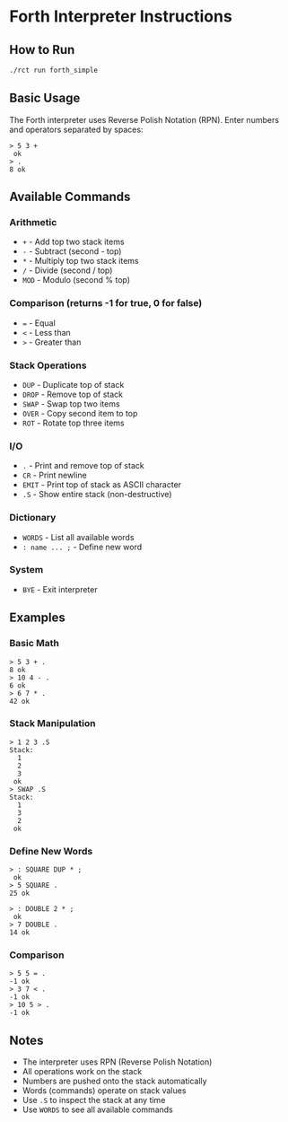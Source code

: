 # Forth Interpreter Instructions

## How to Run

```bash
./rct run forth_simple
```

## Basic Usage

The Forth interpreter uses Reverse Polish Notation (RPN). Enter numbers and operators separated by spaces:

```forth
> 5 3 +
 ok
> .
8 ok
```

## Available Commands

### Arithmetic
- `+` - Add top two stack items
- `-` - Subtract (second - top)
- `*` - Multiply top two stack items
- `/` - Divide (second / top)
- `MOD` - Modulo (second % top)

### Comparison (returns -1 for true, 0 for false)
- `=` - Equal
- `<` - Less than
- `>` - Greater than

### Stack Operations
- `DUP` - Duplicate top of stack
- `DROP` - Remove top of stack
- `SWAP` - Swap top two items
- `OVER` - Copy second item to top
- `ROT` - Rotate top three items

### I/O
- `.` - Print and remove top of stack
- `CR` - Print newline
- `EMIT` - Print top of stack as ASCII character
- `.S` - Show entire stack (non-destructive)

### Dictionary
- `WORDS` - List all available words
- `: name ... ;` - Define new word

### System
- `BYE` - Exit interpreter

## Examples

### Basic Math
```forth
> 5 3 + .
8 ok
> 10 4 - .
6 ok
> 6 7 * .
42 ok
```

### Stack Manipulation
```forth
> 1 2 3 .S
Stack:
  1
  2
  3
 ok
> SWAP .S
Stack:
  1
  3
  2
 ok
```

### Define New Words
```forth
> : SQUARE DUP * ;
 ok
> 5 SQUARE .
25 ok

> : DOUBLE 2 * ;
 ok
> 7 DOUBLE .
14 ok
```

### Comparison
```forth
> 5 5 = .
-1 ok
> 3 7 < .
-1 ok
> 10 5 > .
-1 ok
```

## Notes

- The interpreter uses RPN (Reverse Polish Notation)
- All operations work on the stack
- Numbers are pushed onto the stack automatically
- Words (commands) operate on stack values
- Use `.S` to inspect the stack at any time
- Use `WORDS` to see all available commands